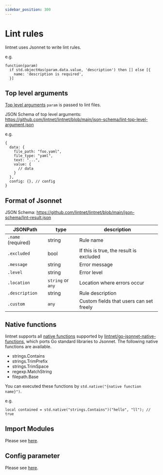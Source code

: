 ```yaml
---
sidebar_position: 300
---
```


# Lint rules

lintnet uses Jsonnet to write lint rules.

e.g.

```jsonnet
function(param)
  if std.objectHas(param.data.value, 'description') then [] else [{
    name: 'description is required',
  }]
```

## Top level arguments

[Top level arguments](https://jsonnet.org/ref/language.html#top-level-arguments-tlas) `param` is passed to lint files.

JSON Schema of top level arguments: https://github.com/lintnet/lintnet/blob/main/json-schema/lint-top-level-argument.json

e.g.

```json5
{
  data: {
    file_path: "foo.yaml",
    file_type: "yaml",
    text: "...",
    value: {
      // data
    }
  },
  config: {}, // config
}
```

## Format of Jsonnet

JSON Schema: https://github.com/lintnet/lintnet/blob/main/json-schema/lint-result.json

JSONPath | type | description
--- | --- | ---
`.name` (required) | string | Rule name
`.excluded` | bool | If this is true, the result is excluded
`.message` | string | Error message
`.level` | string | Error level
`.location` | `string` or `any` | Location where errors occur
`.description` | string | Rule description
`.custom` | `any` | Custom fields that users can set freely

## Native functions

lintnet supports all [native functions](https://pkg.go.dev/github.com/google/go-jsonnet#NativeFunction) supported by [lintnet/go-jsonnet-native-functions](https://github.com/lintnet/go-jsonnet-native-functions), which ports Go standard libraries to Jsonnet.
The following native functions are available.

- strings.Contains
- strings.TrimPrefix
- strings.TrimSpace
- regexp.MatchString
- filepath.Base

You can executed these functions by `std.native("{native function name}")`.

e.g.

```jsonnet
local contained = std.native("strings.Contains")("hello", "ll"); // true
```

## Import Modules

Please see [here](./module.md#2-imported-module).

## Config parameter

Please see [here](./config-file.md).
